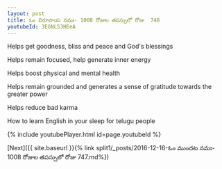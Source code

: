 ```yaml
---
layout: post
title: ఓం విరూపాయ నమః- 1008 రోజుల తపస్సులో రోజు  748
youtubeId: 3EGNL53HEeA
---
```

 
 
Helps get goodness, bliss and peace and God's blessings
 
Helps remain focused, help generate inner energy 
 
Helps boost physical and mental health 
 
Helps remain grounded and generates a sense of gratitude towards the greater power 
 
Helps reduce bad karma
 
How to learn English in your sleep for telugu people
 
 
 
 


{% include youtubePlayer.html id=page.youtubeId %}
 
[Next]({{ site.baseurl }}{% link split1/_posts/2016-12-16-ఓం ముందట నమః- 1008 రోజుల తపస్సులో రోజు  747.md%})
 
